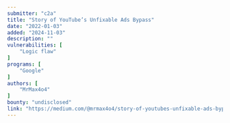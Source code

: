 ```yaml
---
submitter: "c2a"
title: "Story of YouTube’s Unfixable Ads Bypass"
date: "2022-01-03"
added: "2024-11-03"
description: ""
vulnerabilities: [
    "Logic flaw"
]
programs: [
    "Google"
]
authors: [
    "MrMax4o4"
]
bounty: "undisclosed"
link: "https://medium.com/@mrmax4o4/story-of-youtubes-unfixable-ads-bypass-b3bb7016c14e"
---
```





